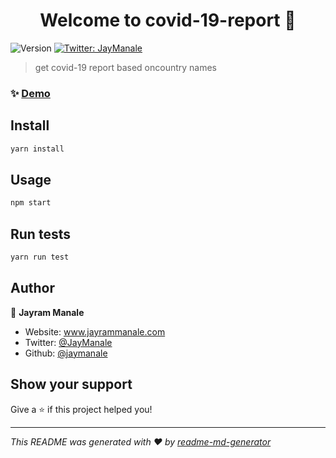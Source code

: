 <h1 align="center">Welcome to covid-19-report 👋</h1>
<p>
  <img alt="Version" src="https://img.shields.io/badge/version-1.0.0-blue.svg?cacheSeconds=2592000" />
  <a href="https://twitter.com/JayManale" target="_blank">
    <img alt="Twitter: JayManale" src="https://img.shields.io/twitter/follow/JayManale.svg?style=social" />
  </a>
</p>

> get covid-19 report based oncountry names

### ✨ [Demo](https://covid-19-report-react.netlify.app/)

## Install

```sh
yarn install
```

## Usage

```sh
npm start
```

## Run tests

```sh
yarn run test
```

## Author

👤 **Jayram Manale**

* Website: www.jayrammanale.com
* Twitter: [@JayManale](https://twitter.com/JayManale)
* Github: [@jaymanale](https://github.com/jaymanale)

## Show your support

Give a ⭐️ if this project helped you!

***
_This README was generated with ❤️ by [readme-md-generator](https://github.com/kefranabg/readme-md-generator)_